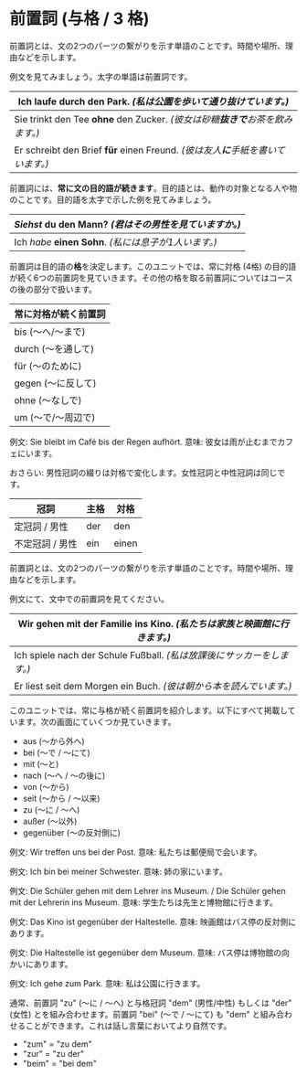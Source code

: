 # 前置詞 (与格 / 3 格)

前置詞とは、文の2つのパーツの繋がりを示す単語のことです。時間や場所、理由などを示します。

例文を見てみましょう。太字の単語は前置詞です。

| Ich laufe **durch** den Park. *(私は公園を歩いて通り**抜けて**います。)* |
| --- |
| Sie trinkt den Tee **ohne** den Zucker. *(彼女は砂糖**抜きで**お茶を飲みます。)* |
| Er schreibt den Brief **für** einen Freund. *(彼は友人**に**手紙を書いています。)* |

前置詞には、**常に文の目的語が続きます**。目的語とは、動作の対象となる人や物のことです。目的語を太字で示した例を見てみましょう。

| *Siehst* du **den Mann**? *(君はその男性を見ていますか。)* |
| --- |
| Ich *habe* **einen Sohn**. *(私には息子が1人います。)* |

前置詞は目的語の**格**を決定します。このユニットでは、常に対格 (4格) の目的語が続く6つの前置詞を見ていきます。その他の格を取る前置詞についてはコースの後の部分で扱います。

| 常に対格が続く前置詞 |
| --- |
| bis (～へ/～まで) |
| durch (～を通して) |
| für (～のために) |
| gegen (～に反して) |
| ohne (～なしで) |
| um (～で/～周辺で) |

例文: Sie bleibt im Café bis der Regen aufhört.
意味: 彼女は雨が止むまでカフェにいます。

おさらい: 男性冠詞の綴りは対格で変化します。女性冠詞と中性冠詞は同じです。

| 冠詞 | 主格 | 対格 |
| --- | --- | --- |
| 定冠詞 / 男性 | der | den |
| 不定冠詞 / 男性 | ein | einen |

前置詞とは、文の2つのパーツの繋がりを示す単語のことです。時間や場所、理由などを示します。

例文にて、文中での前置詞を見てください。

| Wir gehen mit der Familie ins Kino. *(私たちは家族と映画館に行きます。)* |
| --- |
| Ich spiele nach der Schule Fußball. *(私は放課後にサッカーをします。)* |
| Er liest seit dem Morgen ein Buch. *(彼は朝から本を読んでいます。)* |

このユニットでは、常に与格が続く前置詞を紹介します。以下にすべて掲載しています。次の画面にていくつか見ていきます。

- aus (～から外へ)
- bei (～で / ～にて)
- mit (～と)
- nach (～へ / ～の後に)
- von (～から)
- seit (～から / ～以来)
- zu (～に / ～へ)
- außer (～以外)
- gegenüber (～の反対側に)

例文: Wir treffen uns bei der Post.
意味: 私たちは郵便局で会います。

例文: Ich bin bei meiner Schwester.
意味: 姉の家にいます。

例文: Die Schüler gehen mit dem Lehrer ins Museum. / Die Schüler gehen mit der Lehrerin ins Museum.
意味: 学生たちは先生と博物館に行きます。

例文: Das Kino ist gegenüber der Haltestelle.
意味: 映画館はバス停の反対側にあります。

例文: Die Haltestelle ist gegenüber dem Museum.
意味: バス停は博物館の向かいにあります。

例文: Ich gehe zum Park.
意味: 私は公園に行きます。

通常、前置詞 "zu" (～に / ～へ) と与格冠詞 "dem" (男性/中性) もしくは "der" (女性) とを組み合わせます。前置詞 "bei" (～で / ～にて) も "dem" と組み合わせることができます。これは話し言葉においてより自然です。

- "zum" = "zu dem"
- "zur" = "zu der"
- "beim" = "bei dem"
